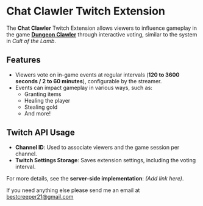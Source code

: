 # **Chat Clawler** Twitch Extension

The **Chat Clawler** Twitch Extension allows viewers to influence gameplay in the game **[Dungeon Clawler](https://store.steampowered.com/app/2356780/Dungeon_Clawler/)** through interactive voting, similar to the system in *Cult of the Lamb*.

## **Features**
- Viewers vote on in-game events at regular intervals (**120 to 3600 seconds / 2 to 60 minutes**), configurable by the streamer.
- Events can impact gameplay in various ways, such as:
  - Granting items
  - Healing the player
  - Stealing gold
  - And more!

## **Twitch API Usage**
- **Channel ID**: Used to associate viewers and the game session per channel.
- **Twitch Settings Storage**: Saves extension settings, including the voting interval.

For more details, see the **server-side implementation**: *(Add link here)*.

If you need anything else please send me an email at bestcreeper21@gmail.com
